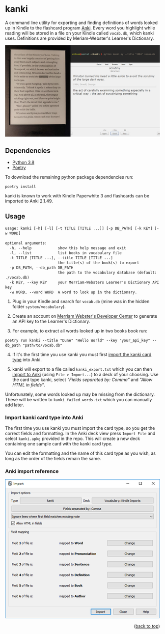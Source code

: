 <div id="top"></div>

# kanki
A command line utility for exporting and finding definitions of words looked up in Kindle to the flashcard program
[Anki](https://apps.ankiweb.net/). Every word you highlight while reading will be stored in a file on your Kindle
called `vocab.db`, which kanki uses. Definitions are provided by Meriam-Webster's Learner's Dictionary.

![Preview of what kanki does](img/preview.jpg)

## Dependencies
- [Python 3.8](https://www.python.org/downloads/)
- [Poetry](https://python-poetry.org/)

To download the remaining python package dependencies run:
```shell
poetry install
```

kanki is known to work with Kindle Paperwhite 3 and flashcards can be imported to Anki 2.1.49.

## Usage
```
usage: kanki [-h] [-l] [-t TITLE [TITLE ...]] [-p DB_PATH] [-k KEY] [-w WORD]

optional arguments:
  -h, --help            show this help message and exit
  -l, --list            list books in vocabulary file
  -t TITLE [TITLE ...], --title TITLE [TITLE ...]
                        the title(s) of the book(s) to export
  -p DB_PATH, --db_path DB_PATH
                        the path to the vocabulary database (default: ./vocab.db)
  -k KEY, --key KEY     your Merriam-Websters Learner's Dictionary API key
  -w WORD, --word WORD  A word to look up in the dictionary.
```


1. Plug in your Kindle and search for `vocab.db` (mine was in the hidden folder `system/vocabulary`).
2. Create an account on [Merriam Webster's Developer Center](https://www.dictionaryapi.com/) to generate an API key to the Learner's Dictionary.

3. For example, to extract all words looked up in two books book run:
````shell
poetry run kanki --title "Dune" "Hello World" --key "your_api_key" --db_path "path/to/vocab.db"
````


4. If it's the first time you use kanki you must first [import the kanki card type](#import-kanki-card-type-into-anki) into Anki. 

5. kanki will export to a file called `kanki_export.txt` which you can then [import to Anki](#anki-import-reference) (using `File > Import...`) to
   a deck of your choosing. Use the card type kanki, select _"Fields separated by: Comma"_ and _"Allow HTML in fields"_.

Unfortunately, some words looked up may be missing from the dictionary. These will be written to `kanki_failed_words.txt` which you can manually add later.

### Import kanki card type into Anki
The first time you use kanki you must import the card type, so you get the correct fields and formatting.
In the Anki deck view press `Import File` and select `kanki.apkg` provided in the repo.
This will create a new deck containing one sample card with the kanki card type. 

You can edit the formatting and the name of this card type as you wish, as long as the order of the fields remain the same.

### Anki import reference
![Preview of what an import should look like](img/import_reference.png)

<p align="right">(<a href="#top">back to top</a>)</p>
